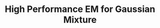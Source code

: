 ---
layout: page
title: High Performance EM for Gaussian Mixture
# description: Click on the Title for Complete Description
img: assets/img/time_is_money.jpg
redirect: assets/pdf/gaussian_mixture_hpc_em.pdf
importance: 1
category: BSc/MSc Theses
related_publications: true
---